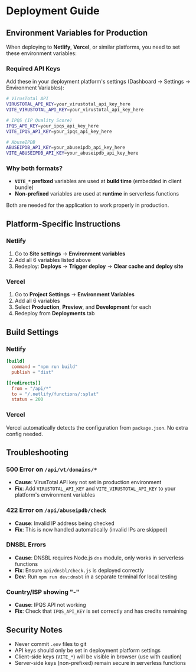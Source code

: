 # Deployment Guide

## Environment Variables for Production

When deploying to **Netlify**, **Vercel**, or similar platforms, you need to set these environment variables:

### Required API Keys

Add these in your deployment platform's settings (Dashboard → Settings → Environment Variables):

```bash
# VirusTotal API
VIRUSTOTAL_API_KEY=your_virustotal_api_key_here
VITE_VIRUSTOTAL_API_KEY=your_virustotal_api_key_here

# IPQS (IP Quality Score)
IPQS_API_KEY=your_ipqs_api_key_here
VITE_IPQS_API_KEY=your_ipqs_api_key_here

# AbuseIPDB
ABUSEIPDB_API_KEY=your_abuseipdb_api_key_here
VITE_ABUSEIPDB_API_KEY=your_abuseipdb_api_key_here
```

### Why both formats?

- **`VITE_*` prefixed** variables are used at **build time** (embedded in client bundle)
- **Non-prefixed** variables are used at **runtime** in serverless functions

Both are needed for the application to work properly in production.

## Platform-Specific Instructions

### Netlify

1. Go to **Site settings** → **Environment variables**
2. Add all 6 variables listed above
3. Redeploy: **Deploys** → **Trigger deploy** → **Clear cache and deploy site**

### Vercel

1. Go to **Project Settings** → **Environment Variables**
2. Add all 6 variables
3. Select **Production**, **Preview**, and **Development** for each
4. Redeploy from **Deployments** tab

## Build Settings

### Netlify

```toml
[build]
  command = "npm run build"
  publish = "dist"

[[redirects]]
  from = "/api/*"
  to = "/.netlify/functions/:splat"
  status = 200
```

### Vercel

Vercel automatically detects the configuration from `package.json`. No extra config needed.

## Troubleshooting

### 500 Error on `/api/vt/domains/*`
- **Cause**: VirusTotal API key not set in production environment
- **Fix**: Add `VIRUSTOTAL_API_KEY` and `VITE_VIRUSTOTAL_API_KEY` to your platform's environment variables

### 422 Error on `/api/abuseipdb/check`
- **Cause**: Invalid IP address being checked
- **Fix**: This is now handled automatically (invalid IPs are skipped)

### DNSBL Errors
- **Cause**: DNSBL requires Node.js `dns` module, only works in serverless functions
- **Fix**: Ensure `api/dnsbl/check.js` is deployed correctly
- **Dev**: Run `npm run dev:dnsbl` in a separate terminal for local testing

### Country/ISP showing "-"
- **Cause**: IPQS API not working
- **Fix**: Check that `IPQS_API_KEY` is set correctly and has credits remaining

## Security Notes

- Never commit `.env` files to git
- API keys should only be set in deployment platform settings
- Client-side keys (`VITE_*`) will be visible in browser (use with caution)
- Server-side keys (non-prefixed) remain secure in serverless functions
